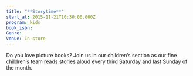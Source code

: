 ```yaml
---
title: "**Storytime**"
start_at: 2015-11-21T10:30:00.000Z
program: kids
book_isbn:
Genre:
Venue: In-store
---
```

Do you love picture books? Join us in our children’s section as our fine children’s team reads stories aloud every third Saturday and last Sunday of the month.

